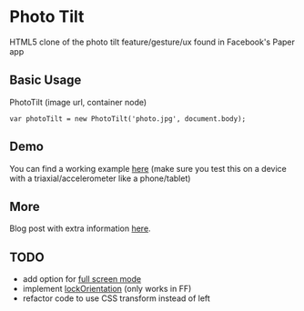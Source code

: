 Photo Tilt
=========

HTML5 clone of the photo tilt feature/gesture/ux found in Facebook's Paper app

Basic Usage
-----
PhotoTilt (image url, container node)
```
var photoTilt = new PhotoTilt('photo.jpg', document.body);
```

Demo
----
You can find a working example [here](http://s3.jt.io/tilt/index.html) (make sure you test this on a device with a triaxial/accelerometer like a phone/tablet)

More
----
Blog post with extra information [here](http://jt.io/2014/photo-tilt/).

TODO
----

* add option for [full screen mode](https://developer.mozilla.org/en-US/docs/Web/Guide/API/DOM/Using_full_screen_mode)
* implement [lockOrientation](https://developer.mozilla.org/en-US/docs/Web/API/Screen.lockOrientation) (only works in FF)
* refactor code to use CSS transform instead of left
